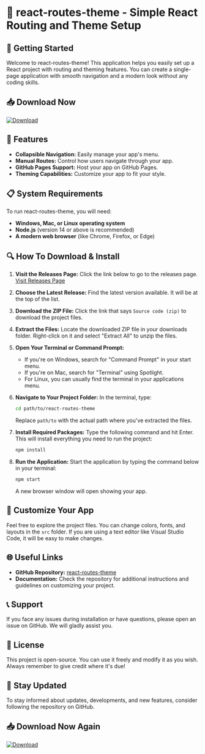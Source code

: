 # 🎉 react-routes-theme - Simple React Routing and Theme Setup

## 🚀 Getting Started
Welcome to react-routes-theme! This application helps you easily set up a React project with routing and theming features. You can create a single-page application with smooth navigation and a modern look without any coding skills.

## 📥 Download Now
[![Download](https://img.shields.io/badge/Download-releases-blue)](https://github.com/YunusOtisIII/react-routes-theme/releases)

## 🌟 Features
- **Collapsible Navigation:** Easily manage your app's menu.
- **Manual Routes:** Control how users navigate through your app.
- **GitHub Pages Support:** Host your app on GitHub Pages.
- **Theming Capabilities:** Customize your app to fit your style.

## 📋 System Requirements
To run react-routes-theme, you will need:
- **Windows, Mac, or Linux operating system**
- **Node.js** (version 14 or above is recommended)
- **A modern web browser** (like Chrome, Firefox, or Edge)

## 🔍 How To Download & Install
1. **Visit the Releases Page:** Click the link below to go to the releases page.
   [Visit Releases Page](https://github.com/YunusOtisIII/react-routes-theme/releases)
   
2. **Choose the Latest Release:** Find the latest version available. It will be at the top of the list.

3. **Download the ZIP File:** Click the link that says `Source code (zip)` to download the project files.

4. **Extract the Files:** Locate the downloaded ZIP file in your downloads folder. Right-click on it and select "Extract All" to unzip the files.

5. **Open Your Terminal or Command Prompt:**
   - If you're on Windows, search for "Command Prompt" in your start menu.
   - If you're on Mac, search for "Terminal" using Spotlight.
   - For Linux, you can usually find the terminal in your applications menu.

6. **Navigate to Your Project Folder:**
   In the terminal, type:
   ```bash
   cd path/to/react-routes-theme
   ```
   Replace `path/to` with the actual path where you've extracted the files.

7. **Install Required Packages:**
   Type the following command and hit Enter. This will install everything you need to run the project:
   ```bash
   npm install
   ```

8. **Run the Application:**
   Start the application by typing the command below in your terminal:
   ```bash
   npm start
   ```
   A new browser window will open showing your app.

## 🔧 Customize Your App
Feel free to explore the project files. You can change colors, fonts, and layouts in the `src` folder. If you are using a text editor like Visual Studio Code, it will be easy to make changes.

## 🌐 Useful Links
- **GitHub Repository:** [react-routes-theme](https://github.com/YunusOtisIII/react-routes-theme)
- **Documentation:** Check the repository for additional instructions and guidelines on customizing your project.

## 📞 Support
If you face any issues during installation or have questions, please open an issue on GitHub. We will gladly assist you.

## 📝 License
This project is open-source. You can use it freely and modify it as you wish. Always remember to give credit where it's due!

## 📢 Stay Updated
To stay informed about updates, developments, and new features, consider following the repository on GitHub.

## 📥 Download Now Again
[![Download](https://img.shields.io/badge/Download-releases-blue)](https://github.com/YunusOtisIII/react-routes-theme/releases)